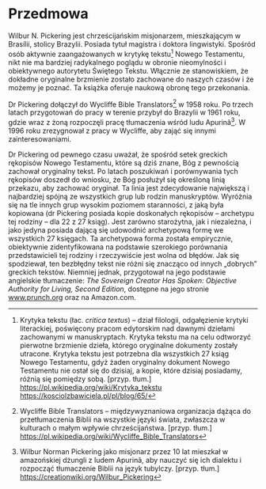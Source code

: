 # Przedmowa
Wilbur N. Pickering jest chrześcijańskim misjonarzem, mieszkającym w Brasílii, stolicy Brazylii.
Posiada tytuł magistra i doktora lingwistyki. Spośród osób aktywnie zaangażowanych w krytykę tekstu[^krytyka-tekstu] Nowego Testamentu, nikt nie ma bardziej radykalnego poglądu w obronie nieomylności i obiektywnego autorytetu Świętego Tekstu. Włącznie ze stanowiskiem, że dokładne oryginalne brzmienie zostało zachowane do naszych czasów i że możemy je poznać. Ta książka oferuje naukową obronę tego przekonania.

Dr Pickering dołączył do Wycliffe Bible Translators[^wycliffe-bible-translators] w 1958 roku. Po trzech latach przygotowań do pracy w terenie przybył do Brazylii w 1961 roku, gdzie wraz z żoną rozpoczęli pracę tłumaczenia wśród ludu Apurinã[^apurina]. W 1996 roku zrezygnował z pracy w Wycliffe, aby zająć się innymi zainteresowaniami.

Dr Pickering od pewnego czasu uważał, że spośród setek greckich rękopisów Nowego Testamentu, które są dziś znane, Bóg z pewnością zachował oryginalny tekst. Po latach poszukiwań i porównywania tych rękopisów doszedł do wniosku, że Bóg posłużył się określoną linią przekazu, aby zachować oryginał. Ta linia jest zdecydowanie największą i najbardziej spójną ze wszystkich grup lub rodzin manuskryptów. Wyróżnia się na tle innych grup wysokim poziomem staranności, z jaką była kopiowana (dr Pickering posiada kopie doskonałych rękopisów – archetypu tej rodziny – dla 22 z 27 ksiąg). Jest zarówno starożytna, jak i niezależna, i jako jedyna posiada dającą się udowodnić archetypową formę we wszystkich 27 księgach. Ta archetypowa forma została empirycznie, obiektywnie zidentyfikowana na podstawie szerokiego porównania przedstawicieli tej rodziny i rzeczywiście jest wolna od błędów. Jak się spodziewał, ten bezbłędny tekst nie różni się znacząco od innych „dobrych” greckich tekstów. Niemniej jednak, przygotował na jego podstawie angielskie tłumaczenie: _The Sovereign Creator Has Spoken: Objective Authority for Living, Second Edition_, dostępne na jego stronie www.prunch.org oraz na Amazon.com.

[^krytyka-tekstu]: Krytyka tekstu (łac. _critica textus_) – dział filologii, odgałęzienie krytyki literackiej, poświęcony pracom edytorskim nad dawnymi dziełami zachowanymi w manuskryptach.
Krytyka tekstu ma na celu odtworzyć pierwotne brzmienie dzieła, którego oryginalne dokumenty zostały utracone. Krytyka tekstu jest potrzebna dla wszystkich 27 ksiąg Nowego Testamentu, gdyż żaden oryginalny dokument Nowego Testamentu nie ostał się do dzisiaj, a kopie, które dzisiaj posiadamy, różnią się pomiędzy sobą. [przyp. tłum.]  
https://pl.wikipedia.org/wiki/Krytyka_tekstu  
https://kosciolzbawiciela.pl/pl/blog/65/


[^wycliffe-bible-translators]: Wycliffe Bible Translators – międzywyznaniowa organizacja dążąca do przetłumaczenia Biblii na wszystkie języki świata, zwłaszcza w kulturach o małym wpływie chrześcijaństwa. [przyp. tłum.]  
https://pl.wikipedia.org/wiki/Wycliffe_Bible_Translators

[^apurina]: Wilbur Norman Pickering jako misjonarz przez 10 lat mieszkał w amazońskiej dżungli z ludem Apurinã, aby nauczyć się ich dialektu i rozpocząć tłumaczenie Biblii na język tubylczy. [przyp. tłum.]  
https://creationwiki.org/Wilbur_Pickering